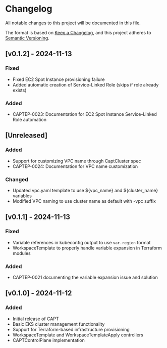 # Changelog
All notable changes to this project will be documented in this file.

The format is based on [Keep a Changelog](https://keepachangelog.com/en/1.0.0/),
and this project adheres to [Semantic Versioning](https://semver.org/spec/v2.0.0.html).

## [v0.1.2] - 2024-11-13

### Fixed
- Fixed EC2 Spot Instance provisioning failure
- Added automatic creation of Service-Linked Role (skips if role already exists)

### Added
- CAPTEP-0023: Documentation for EC2 Spot Instance Service-Linked Role automation

## [Unreleased]

### Added
- Support for customizing VPC name through CaptCluster spec
- CAPTEP-0024: Documentation for VPC name customization

### Changed
- Updated vpc.yaml template to use ${vpc_name} and ${cluster_name} variables
- Modified VPC naming to use cluster name as default with -vpc suffix

## [v0.1.1] - 2024-11-13

### Fixed
- Variable references in kubeconfig output to use `var.region` format
- WorkspaceTemplate to properly handle variable expansion in Terraform modules

### Added
- CAPTEP-0021 documenting the variable expansion issue and solution

## [v0.1.0] - 2024-11-12

### Added
- Initial release of CAPT
- Basic EKS cluster management functionality
- Support for Terraform-based infrastructure provisioning
- WorkspaceTemplate and WorkspaceTemplateApply controllers
- CAPTControlPlane implementation
